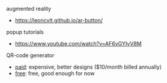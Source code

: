 
augmented reality
 * https://leoncvlt.github.io/ar-button/

popup tutorials
 * https://www.youtube.com/watch?v=AF6vGYIyV8M

 QR-code generator
  * [paid](https://app.qr-code-generator.com/): expensive, better designs ($10/month billed annually)
  * [free](https://www.qrcode-monkey.com/): free, good enough for now
